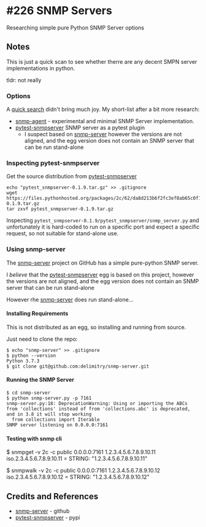 # #226 SNMP Servers

Researching simple pure Python SNMP Server options

## Notes

This is just a quick scan to see whether therre are any decent SMPN server implementations in python.

tldr: not really

### Options

A [quick search](https://pypi.org/search/?q=snmp+server) didn't bring much joy. My short-list after a bit more research:

* [snmp-agent](https://pypi.org/project/snmp-agent/) - experimental and minimal SNMP Server implementation.
* [pytest-snmpserver](https://pypi.org/project/pytest-snmpserver/) SNMP server as a pytest plugin
  * I suspect based on [snmp-server](https://github.com/delimitry/snmp-server) however the versions are not aligned, and the egg version does not contain an SNMP server that can be run stand-alone

### Inspecting pytest-snmpserver

Get the source distribution from [pytest-snmpserver](https://pypi.org/project/pytest-snmpserver/)

```
echo "pytest_snmpserver-0.1.9.tar.gz" >> .gitignore
wget https://files.pythonhosted.org/packages/2c/62/da8d213b6f2fc3ef8ab65c0f1df51e21d82a5fbe8c114ff8bf15a3d9eac8/pytest_snmpserver-0.1.9.tar.gz
tar zxvf pytest_snmpserver-0.1.9.tar.gz
```

Inspecting `pytest_snmpserver-0.1.9/pytest_snmpserver/snmp_server.py` and unfortunately it is hard-coded to
run on a specific port and expect a specific request, so not suitable for stand-alone use.

### Using snmp-server

The [snmp-server](https://github.com/delimitry/snmp-server) project on GitHub has a simple pure-python SNMP server.

I *believe* that the [pytest-snmpserver](https://pypi.org/project/pytest-snmpserver/) egg is based on this project,
however the versions are not aligned, and the egg version does not contain an SNMP server that can be run stand-alone

However rhe [snmp-server](https://github.com/delimitry/snmp-server) does run stand-alone...

#### Installing Requirements

This is not distributed as an egg, so installing and running from source.

Just need to clone the repo:

```
$ echo "snmp-server" >> .gitignore
$ python --version
Python 3.7.3
$ git clone git@github.com:delimitry/snmp-server.git
```

#### Running the SNMP Server

```
$ cd snmp-server
$ python snmp-server.py -p 7161
snmp-server.py:18: DeprecationWarning: Using or importing the ABCs from 'collections' instead of from 'collections.abc' is deprecated, and in 3.8 it will stop working
  from collections import Iterable
SNMP server listening on 0.0.0.0:7161
```

#### Testing with snmp cli

$ snmpget -v 2c -c public 0.0.0.0:7161 1.2.3.4.5.6.7.8.9.10.11
iso.2.3.4.5.6.7.8.9.10.11 = STRING: "1.2.3.4.5.6.7.8.9.10.11"

$ snmpwalk -v 2c -c public 0.0.0.0:7161 1.2.3.4.5.6.7.8.9.10.12
iso.2.3.4.5.6.7.8.9.10.12 = STRING: "1.2.3.4.5.6.7.8.9.10.12"

## Credits and References

* [snmp-server](https://github.com/delimitry/snmp-server) - github
* [pytest-snmpserver](https://pypi.org/project/pytest-snmpserver/) - pypi
